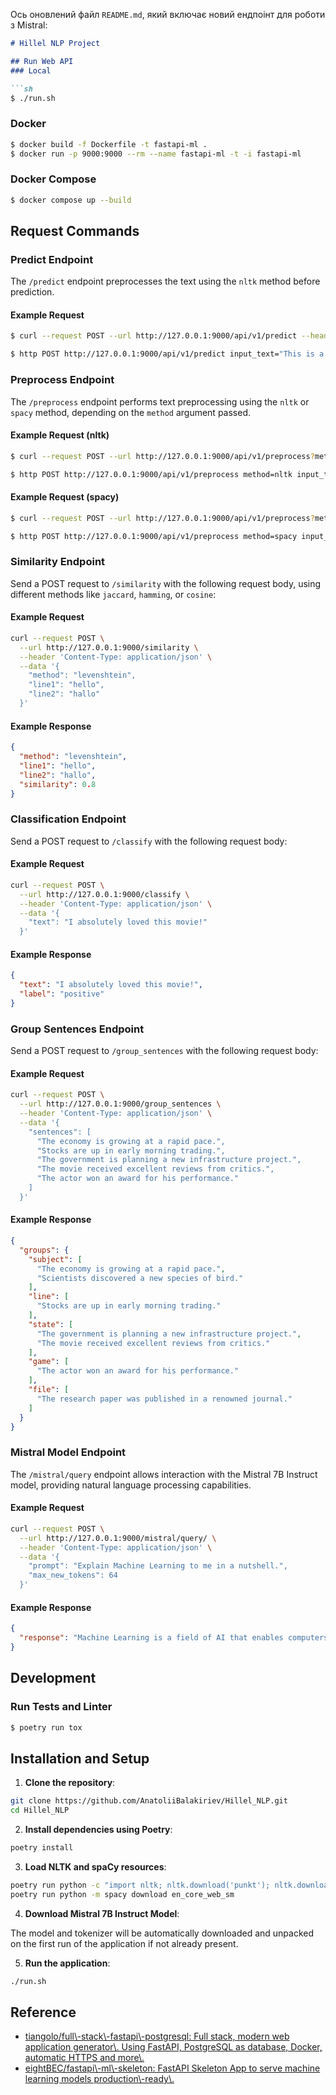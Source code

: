 Ось оновлений файл `README.md`, який включає новий ендпоінт для роботи з Mistral:

```markdown
# Hillel NLP Project

## Run Web API
### Local

```sh
$ ./run.sh
```

### Docker
```sh
$ docker build -f Dockerfile -t fastapi-ml .
$ docker run -p 9000:9000 --rm --name fastapi-ml -t -i fastapi-ml
```

### Docker Compose

```sh
$ docker compose up --build
```

## Request Commands

### Predict Endpoint

The `/predict` endpoint preprocesses the text using the `nltk` method before prediction.

#### Example Request

```sh 
$ curl --request POST --url http://127.0.0.1:9000/api/v1/predict --header 'Content-Type: application/json' --data '{"input_text": "This is a test text."}'
```

```sh
$ http POST http://127.0.0.1:9000/api/v1/predict input_text="This is a test text."
```

### Preprocess Endpoint

The `/preprocess` endpoint performs text preprocessing using the `nltk` or `spacy` method, depending on the `method` argument passed.

#### Example Request (nltk)

```sh 
$ curl --request POST --url http://127.0.0.1:9000/api/v1/preprocess?method=nltk --header 'Content-Type: application/json' --data '{"input_text": "This is a test text."}'
```

```sh
$ http POST http://127.0.0.1:9000/api/v1/preprocess method=nltk input_text="This is a test text."
```

#### Example Request (spacy)

```sh 
$ curl --request POST --url http://127.0.0.1:9000/api/v1/preprocess?method=spacy --header 'Content-Type: application/json' --data '{"input_text": "This is a test text."}'
```

```sh
$ http POST http://127.0.0.1:9000/api/v1/preprocess method=spacy input_text="This is a test text."
```

### Similarity Endpoint

Send a POST request to `/similarity` with the following request body, using different methods like `jaccard`, `hamming`, or `cosine`:

#### Example Request

```sh
curl --request POST \
  --url http://127.0.0.1:9000/similarity \
  --header 'Content-Type: application/json' \
  --data '{
    "method": "levenshtein",
    "line1": "hello",
    "line2": "hallo"
  }'
```

#### Example Response

```json
{
  "method": "levenshtein",
  "line1": "hello",
  "line2": "hallo",
  "similarity": 0.8
}
```

### Classification Endpoint

Send a POST request to `/classify` with the following request body:

#### Example Request

```sh
curl --request POST \
  --url http://127.0.0.1:9000/classify \
  --header 'Content-Type: application/json' \
  --data '{
    "text": "I absolutely loved this movie!"
  }'
```

#### Example Response

```json
{
  "text": "I absolutely loved this movie!",
  "label": "positive"
}
```

### Group Sentences Endpoint

Send a POST request to `/group_sentences` with the following request body:

#### Example Request

```sh
curl --request POST \
  --url http://127.0.0.1:9000/group_sentences \
  --header 'Content-Type: application/json' \
  --data '{
    "sentences": [
      "The economy is growing at a rapid pace.",
      "Stocks are up in early morning trading.",
      "The government is planning a new infrastructure project.",
      "The movie received excellent reviews from critics.",
      "The actor won an award for his performance."
    ]
  }'
```

#### Example Response

```json
{
  "groups": {
    "subject": [
      "The economy is growing at a rapid pace.",
      "Scientists discovered a new species of bird."
    ],
    "line": [
      "Stocks are up in early morning trading."
    ],
    "state": [
      "The government is planning a new infrastructure project.",
      "The movie received excellent reviews from critics."
    ],
    "game": [
      "The actor won an award for his performance."
    ],
    "file": [
      "The research paper was published in a renowned journal."
    ]
  }
}
```

### Mistral Model Endpoint

The `/mistral/query` endpoint allows interaction with the Mistral 7B Instruct model, providing natural language processing capabilities.

#### Example Request

```sh
curl --request POST \
  --url http://127.0.0.1:9000/mistral/query/ \
  --header 'Content-Type: application/json' \
  --data '{
    "prompt": "Explain Machine Learning to me in a nutshell.",
    "max_new_tokens": 64
  }'
```

#### Example Response

```json
{
  "response": "Machine Learning is a field of AI that enables computers to learn from data and improve performance over time without being explicitly programmed."
}
```

## Development
### Run Tests and Linter

```sh
$ poetry run tox
```

## Installation and Setup

1. **Clone the repository**:

```sh
git clone https://github.com/AnatoliiBalakiriev/Hillel_NLP.git
cd Hillel_NLP
```

2. **Install dependencies using Poetry**:

```sh
poetry install
```
3. **Load NLTK and spaCy resources**:

```sh
poetry run python -c "import nltk; nltk.download('punkt'); nltk.download('stopwords'); nltk.download('wordnet')"
poetry run python -m spacy download en_core_web_sm
```

4. **Download Mistral 7B Instruct Model**:

The model and tokenizer will be automatically downloaded and unpacked on the first run of the application if not already present.

5. **Run the application**:

```sh
./run.sh
```

## Reference

- [tiangolo/full\\-stack\\-fastapi\\-postgresql: Full stack, modern web application generator\\. Using FastAPI, PostgreSQL as database, Docker, automatic HTTPS and more\\.](https://github.com/tiangolo/full-stack-fastapi-postgresql)
- [eightBEC/fastapi\\-ml\\-skeleton: FastAPI Skeleton App to serve machine learning models production\\-ready\\.](https://github.com/eightBEC/fastapi-ml-skeleton)
```